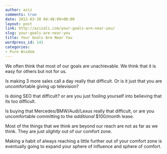 ```yaml
---
author: aziz
comments: true
date: 2012-03-30 04:48:09+00:00
layout: post
link: http://azizali.com/your-goals-are-near-you/
slug: your-goals-are-near-you
title: Your Goals Are Near You
wordpress_id: 141
categories:
- Pure Wisdom
---
```


We often think that most of our goals are unachievable. We think that it is easy for others but not for us.

Is making 3 more sales call a day really that difficult. Or is it just that you are uncomfortable giving up television?

Is doing SEO that difficult? or are you just fooling yourself into believing that its too difficult.

Is buying that Mercedes/BMW/Audi/Lexus really that difficult, or are you uncomfortable committing to the _additional_ $100/month lease.

Most of the things that we think are beyond our reach are not as far as we think. They are just _slightly_ out of our comfort zone.

Making a habit of always reaching a little further out of your comfort zone is eventually going to expand your sphere of influence and sphere of comfort.

